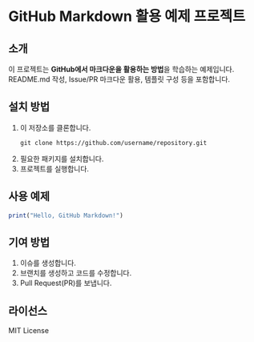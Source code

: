 # GitHub Markdown 활용 예제 프로젝트

## 소개
이 프로젝트는 **GitHub에서 마크다운을 활용하는 방법**을 학습하는 예제입니다.  
README.md 작성, Issue/PR 마크다운 활용, 템플릿 구성 등을 포함합니다.

## 설치 방법
1. 이 저장소를 클론합니다.
   ```
   git clone https://github.com/username/repository.git
   ```
2. 필요한 패키지를 설치합니다.
3. 프로젝트를 실행합니다.

## 사용 예제
```r
print("Hello, GitHub Markdown!")
```

## 기여 방법
1. 이슈를 생성합니다.
2. 브랜치를 생성하고 코드를 수정합니다.
3. Pull Request(PR)를 보냅니다.

## 라이선스
MIT License

